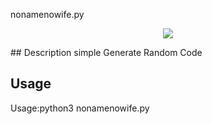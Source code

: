 nonamenowife.py 
<p align="center"><img src="https://www.google.com/imgres?imgurl=https%3A%2F%2Fgetplayz.com%2Fwp-content%2Fuploads%2F2018%2F05%2FFortnite-Deluxe-Founders-Pack-Code.png&imgrefurl=https%3A%2F%2Fsendmefreevbucks.blogspot.com%2F2019%2F12%2Ffortnite-save-world-redeem-code.html&tbnid=CWs1w5K1Fhe5CM&vet=10CIkBEDMopQFqFwoTCKCV3Z_a2e4CFQAAAAAdAAAAABAC..i&docid=7zEvgQSjzxwKDM&w=1350&h=767&q=photo%20Generate%20Code&ved=0CIkBEDMopQFqFwoTCKCV3Z_a2e4CFQAAAAAdAAAAABAC"</img></p>
## Description
simple Generate Random Code 




## Usage
Usage:python3 nonamenowife.py










